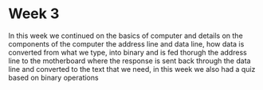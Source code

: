 # Week 3
In this week we continued on the basics of computer and details on the components of the computer the address line and data line, how data is converted from what we type, into binary and is fed thorugh the address line to the motherboard where the response is sent back through the data line and converted to the text that we need, in this week we also had a quiz based on binary operations 
